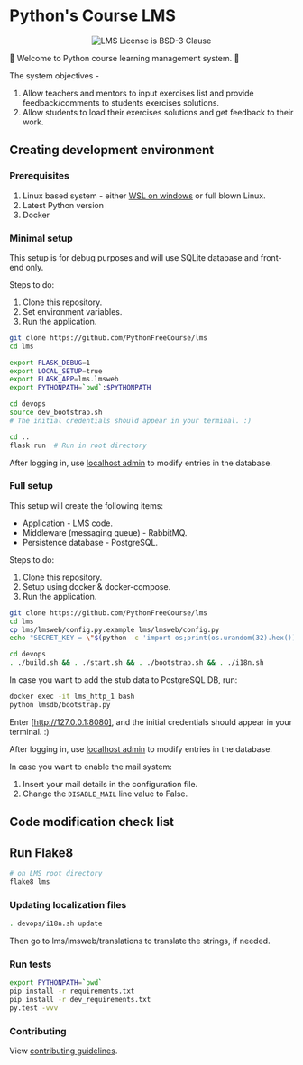 # Python's Course LMS

<p align="center">
  <img title="BSD-3 Clause" src="https://img.shields.io/github/license/PythonFreeCourse/LMS.svg" alt="LMS License is BSD-3 Clause">
</p>

👋 Welcome to Python course learning management system. 🐍

The system objectives -

1. Allow teachers and mentors to input exercises list and provide feedback/comments
   to students exercises solutions.
2. Allow students to load their exercises solutions and get feedback to their work.

## Creating development environment

### Prerequisites

1. Linux based system - either [WSL on windows](https://docs.microsoft.com/en-us/windows/wsl/install-win10)
   or full blown Linux.
2. Latest Python version
3. Docker

### Minimal setup

This setup is for debug purposes and will use SQLite database and front-end only.

Steps to do:

1. Clone this repository.
2. Set environment variables.
3. Run the application.

```bash
git clone https://github.com/PythonFreeCourse/lms
cd lms

export FLASK_DEBUG=1
export LOCAL_SETUP=true
export FLASK_APP=lms.lmsweb
export PYTHONPATH=`pwd`:$PYTHONPATH

cd devops
source dev_bootstrap.sh
# The initial credentials should appear in your terminal. :)

cd ..
flask run  # Run in root directory
```

After logging in, use [localhost admin](https://127.0.0.1:5000/admin)
to modify entries in the database.

### Full setup

This setup will create the following items:

* Application - LMS code.
* Middleware (messaging queue) - RabbitMQ.
* Persistence database - PostgreSQL.

Steps to do:

1. Clone this repository.
2. Setup using docker & docker-compose.
3. Run the application.

```bash
git clone https://github.com/PythonFreeCourse/lms
cd lms
cp lms/lmsweb/config.py.example lms/lmsweb/config.py
echo "SECRET_KEY = \"$(python -c 'import os;print(os.urandom(32).hex())')\"" >> lms/lmsweb/config.py

cd devops
. ./build.sh && . ./start.sh && . ./bootstrap.sh && . ./i18n.sh
```

In case you want to add the stub data to PostgreSQL DB, run:

```bash
docker exec -it lms_http_1 bash
python lmsdb/bootstrap.py
```

Enter [http://127.0.0.1:8080], and the initial credentials should appear in
your terminal. :)

After logging in, use [localhost admin](https://127.0.0.1:8080/admin) to
modify entries in the database.

In case you want to enable the mail system:

1. Insert your mail details in the configuration file.
2. Change the `DISABLE_MAIL` line value to False.

## Code modification check list

## Run Flake8

```bash
# on LMS root directory
flake8 lms
```

### Updating localization files

```bash
. devops/i18n.sh update
```

Then go to lms/lmsweb/translations to translate the strings, if needed.

### Run tests

```bash
export PYTHONPATH=`pwd`
pip install -r requirements.txt
pip install -r dev_requirements.txt
py.test -vvv
```

### Contributing

View [contributing guidelines](https://github.com/PythonFreeCourse/lms/blob/master/CONTRIBUTING.md).
